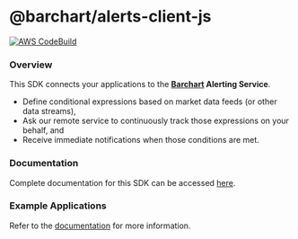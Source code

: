 # @barchart/alerts-client-js

[![AWS CodeBuild](https://codebuild.us-east-1.amazonaws.com/badges?uuid=eyJlbmNyeXB0ZWREYXRhIjoiSTdJZUtxS09SRUt6bzB1aCt3VUtIbVRzaGNZcXAxSTEwamcrdFBabmZMSVJIRm85V09teTR0R1JsNWEvcEFnZjRyZ3dIZ1VQM0h6SnY5bWM3TFpNM1AwPSIsIml2UGFyYW1ldGVyU3BlYyI6ImViT0ZkaHRGWGRvbXdmUHAiLCJtYXRlcmlhbFNldFNlcmlhbCI6MX0%3D&branch=master)](https://github.com/barchart/alerts-client-js)

### Overview

This SDK connects your applications to the  **[Barchart](https://www.barchart.com) Alerting Service**.

* Define conditional expressions based on market data feeds (or other data streams),
* Ask our remote service to continuously track those expressions on your behalf, and
* Receive immediate notifications when those conditions are met.

### Documentation

Complete documentation for this SDK can be accessed [here](https://barchart.github.io/alerts-client-js/).

### Example Applications

Refer to the [documentation](https://barchart.github.io/alerts-client-js/#/content/quick_start?id=sample-applications) for more information.